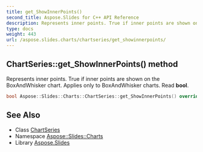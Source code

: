 ```yaml
---
title: get_ShowInnerPoints()
second_title: Aspose.Slides for C++ API Reference
description: Represents inner points. True if inner points are shown on the BoxAndWhisker chart. Applies only to BoxAndWhisker charts. Read bool.
type: docs
weight: 443
url: /aspose.slides.charts/chartseries/get_showinnerpoints/
---
```

## ChartSeries::get_ShowInnerPoints() method


Represents inner points. True if inner points are shown on the BoxAndWhisker chart. Applies only to BoxAndWhisker charts. Read **bool**.

```cpp
bool Aspose::Slides::Charts::ChartSeries::get_ShowInnerPoints() override
```

## See Also

* Class [ChartSeries](../)
* Namespace [Aspose::Slides::Charts](../../)
* Library [Aspose.Slides](../../../)